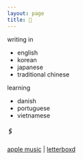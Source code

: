 ```yaml
---
layout: page
title: 🤙
---
```


writing in
- english
- korean
- japanese
- traditional chinese

learning
- danish
- portuguese
- vietnamese

#### 🖇️

[apple music](https://music.apple.com/profile/getmyitunesback) | [letterboxd](https://letterboxd.com/joxd/)